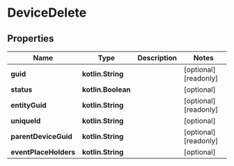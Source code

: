 
# DeviceDelete

## Properties
Name | Type | Description | Notes
------------ | ------------- | ------------- | -------------
**guid** | **kotlin.String** |  |  [optional] [readonly]
**status** | **kotlin.Boolean** |  |  [optional]
**entityGuid** | **kotlin.String** |  |  [optional] [readonly]
**uniqueId** | **kotlin.String** |  |  [optional]
**parentDeviceGuid** | **kotlin.String** |  |  [optional] [readonly]
**eventPlaceHolders** | **kotlin.String** |  |  [optional]



